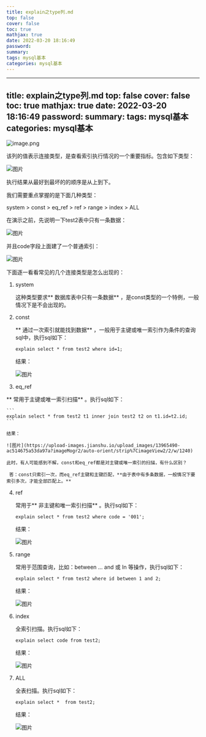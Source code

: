 ```yaml
---
title: explain之type列.md
top: false
cover: false
toc: true
mathjax: true
date: 2022-03-20 18:16:49
password:
summary:
tags: mysql基本
categories: mysql基本
---
```

---
title: explain之type列.md
top: false
cover: false
toc: true
mathjax: true
date: 2022-03-20 18:16:49
password:
summary:
tags: mysql基本
categories: mysql基本
---
![image.png](https://upload-images.jianshu.io/upload_images/13965490-6fb3fedd5256cd84.png?imageMogr2/auto-orient/strip%7CimageView2/2/w/1240)


该列的值表示连接类型，是查看索引执行情况的一个重要指标。包含如下类型：

![图片](https://upload-images.jianshu.io/upload_images/13965490-0937d7f01d114033?imageMogr2/auto-orient/strip%7CimageView2/2/w/1240)

执行结果从最好到最坏的的顺序是从上到下。

我们需要重点掌握的是下面几种类型：

system > const > eq_ref > ref > range > index > ALL

在演示之前，先说明一下test2表中只有一条数据：

![图片](https://upload-images.jianshu.io/upload_images/13965490-18e213f29d287728?imageMogr2/auto-orient/strip%7CimageView2/2/w/1240)

并且code字段上面建了一个普通索引：

![图片](https://upload-images.jianshu.io/upload_images/13965490-7741099ae006694d?imageMogr2/auto-orient/strip%7CimageView2/2/w/1240)

下面逐一看看常见的几个连接类型是怎么出现的：

1.  system

    这种类型要求** 数据库表中只有一条数据** ，是const类型的一个特例，一般情况下是不会出现的。

2.  const

    ** 通过一次索引就能找到数据** ，一般用于主键或唯一索引作为条件的查询sql中，执行sql如下：

    ```
    explain select * from test2 where id=1;
    ```

    结果：

    ![图片](https://upload-images.jianshu.io/upload_images/13965490-cfa1d0c87c47947f?imageMogr2/auto-orient/strip%7CimageView2/2/w/1240)

3.  eq_ref  

   ** 常用于主键或唯一索引扫描** 。执行sql如下：

    ```
    explain select * from test2 t1 inner join test2 t2 on t1.id=t2.id;
    ```

    结果：

    ![图片](https://upload-images.jianshu.io/upload_images/13965490-ac514675a53da97a?imageMogr2/auto-orient/strip%7CimageView2/2/w/1240)

    此时，有人可能感到不解，const和eq_ref都是对主键或唯一索引的扫描，有什么区别？

     答：const只索引一次，而eq_ref主键和主键匹配，**由于表中有多条数据，一般情况下要索引多次，才能全部匹配上。** 

4.  ref

    常用于** 非主键和唯一索引扫描** 。执行sql如下：

    ```
    explain select * from test2 where code = '001';
    ```

    结果：

    ![图片](https://upload-images.jianshu.io/upload_images/13965490-694f822198bf979f?imageMogr2/auto-orient/strip%7CimageView2/2/w/1240)

5.  range

    常用于范围查询，比如：between ... and 或 In 等操作，执行sql如下：

    ```
    explain select * from test2 where id between 1 and 2;
    ```

    结果：

    ![图片](https://upload-images.jianshu.io/upload_images/13965490-f0e76f2f06d165c0?imageMogr2/auto-orient/strip%7CimageView2/2/w/1240)

6.  index

    全索引扫描。执行sql如下：

    ```
    explain select code from test2;
    ```

    结果：

    ![图片](https://upload-images.jianshu.io/upload_images/13965490-d0d1ed9f3f55204e?imageMogr2/auto-orient/strip%7CimageView2/2/w/1240)

7.  ALL

    全表扫描。执行sql如下：

    ```
    explain select *  from test2;
    ```

    结果：

    ![图片](https://upload-images.jianshu.io/upload_images/13965490-fc2075f2c2bd87e5?imageMogr2/auto-orient/strip%7CimageView2/2/w/1240)
